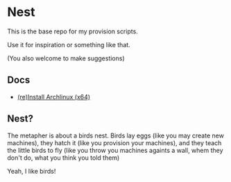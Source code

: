 # Nest

This is the base repo for my provision scripts.

Use it for inspiration or something like that.

(You also welcome to make suggestions)

## Docs
- [(re)Install Archlinux (x64)](docs/install_archlinux.md)


## Nest?

The metapher is about a birds nest. Birds lay eggs (like you may create new machines), they hatch it (like you provision your machines), and they teach the little birds to fly (like you throw you machines againts a wall, whem they don't do, what you think you told them)

Yeah, I like birds!
